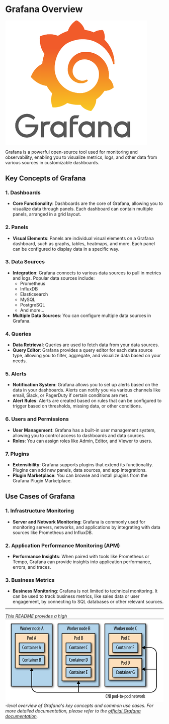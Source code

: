 # Grafana Overview

<img alt = "Grafana Image" align = "center" src = "./Image/Grafana.png" width = "450">

Grafana is a powerful open-source tool used for monitoring and observability, enabling you to visualize metrics, logs, and other data from various sources in customizable dashboards.

## Key Concepts of Grafana

### 1. Dashboards
- **Core Functionality**: Dashboards are the core of Grafana, allowing you to visualize data through panels. Each dashboard can contain multiple panels, arranged in a grid layout.

### 2. Panels
- **Visual Elements**: Panels are individual visual elements on a Grafana dashboard, such as graphs, tables, heatmaps, and more. Each panel can be configured to display data in a specific way.

### 3. Data Sources
- **Integration**: Grafana connects to various data sources to pull in metrics and logs. Popular data sources include:
  - Prometheus
  - InfluxDB
  - Elasticsearch
  - MySQL
  - PostgreSQL
  - And more...
- **Multiple Data Sources**: You can configure multiple data sources in Grafana.

### 4. Queries
- **Data Retrieval**: Queries are used to fetch data from your data sources.
- **Query Editor**: Grafana provides a query editor for each data source type, allowing you to filter, aggregate, and visualize data based on your needs.

### 5. Alerts
- **Notification System**: Grafana allows you to set up alerts based on the data in your dashboards. Alerts can notify you via various channels like email, Slack, or PagerDuty if certain conditions are met.
- **Alert Rules**: Alerts are created based on rules that can be configured to trigger based on thresholds, missing data, or other conditions.

### 6. Users and Permissions
- **User Management**: Grafana has a built-in user management system, allowing you to control access to dashboards and data sources.
- **Roles**: You can assign roles like Admin, Editor, and Viewer to users.

### 7. Plugins
- **Extensibility**: Grafana supports plugins that extend its functionality. Plugins can add new panels, data sources, and app integrations.
- **Plugin Marketplace**: You can browse and install plugins from the Grafana Plugin Marketplace.

## Use Cases of Grafana

### 1. Infrastructure Monitoring
- **Server and Network Monitoring**: Grafana is commonly used for monitoring servers, networks, and applications by integrating with data sources like Prometheus and InfluxDB.

### 2. Application Performance Monitoring (APM)
- **Performance Insights**: When paired with tools like Prometheus or Tempo, Grafana can provide insights into application performance, errors, and traces.

### 3. Business Metrics
- **Business Monitoring**: Grafana is not limited to technical monitoring. It can be used to track business metrics, like sales data or user engagement, by connecting to SQL databases or other relevant sources.

---

*This README provides a high![Alt text](image.png)-level overview of Grafana's key concepts and common use cases. For more detailed documentation, please refer to the [official Grafana documentation](https://grafana.com/docs/).*
